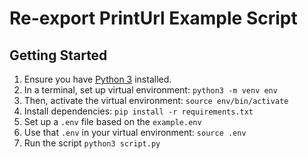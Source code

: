 # Re-export PrintUrl Example Script

## Getting Started
1. Ensure you have [Python 3](https://www.python.org/downloads/) installed.
1. In a terminal, set up virtual environment: `python3 -m venv env`
1. Then, activate the virtual environment: `source env/bin/activate`
1. Install dependencies: `pip install -r requirements.txt`
1. Set up a `.env` file based on the `example.env`
1. Use that `.env` in your virtual environment: `source .env`
1. Run the script `python3 script.py`